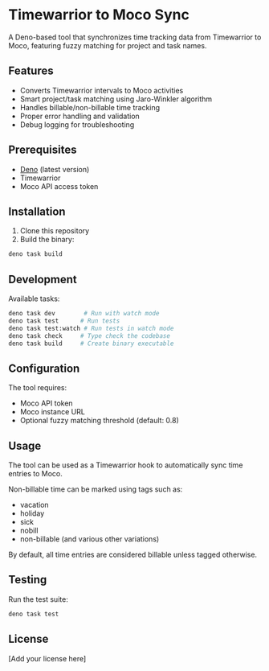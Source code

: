 # Timewarrior to Moco Sync

A Deno-based tool that synchronizes time tracking data from Timewarrior to Moco,
featuring fuzzy matching for project and task names.

## Features

- Converts Timewarrior intervals to Moco activities
- Smart project/task matching using Jaro-Winkler algorithm
- Handles billable/non-billable time tracking
- Proper error handling and validation
- Debug logging for troubleshooting

## Prerequisites

- [Deno](https://deno.land/) (latest version)
- Timewarrior
- Moco API access token

## Installation

1. Clone this repository
2. Build the binary:

```bash
deno task build
```

## Development

Available tasks:

```bash
deno task dev        # Run with watch mode
deno task test      # Run tests
deno task test:watch # Run tests in watch mode
deno task check     # Type check the codebase
deno task build     # Create binary executable
```

## Configuration

The tool requires:

- Moco API token
- Moco instance URL
- Optional fuzzy matching threshold (default: 0.8)

## Usage

The tool can be used as a Timewarrior hook to automatically sync time entries to
Moco.

Non-billable time can be marked using tags such as:

- vacation
- holiday
- sick
- nobill
- non-billable (and various other variations)

By default, all time entries are considered billable unless tagged otherwise.

## Testing

Run the test suite:

```bash
deno task test
```

## License

[Add your license here]
